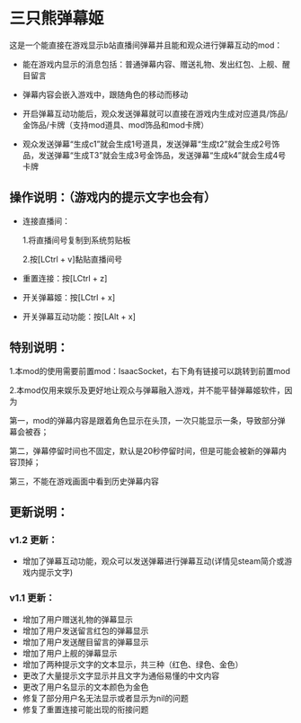 # 三只熊弹幕姬

这是一个能直接在游戏显示b站直播间弹幕并且能和观众进行弹幕互动的mod：

- 能在游戏内显示的消息包括：普通弹幕内容、赠送礼物、发出红包、上舰、醒目留言

- 弹幕内容会嵌入游戏中，跟随角色的移动而移动

- 开启弹幕互动功能后，观众发送弹幕就可以直接在游戏内生成对应道具/饰品/金饰品/卡牌（支持mod道具、mod饰品和mod卡牌）

- 观众发送弹幕“生成c1”就会生成1号道具，发送弹幕“生成t2”就会生成2号饰品，发送弹幕“生成T3”就会生成3号金饰品，发送弹幕“生成k4”就会生成4号卡牌

## 操作说明：（游戏内的提示文字也会有）

- 连接直播间：

    1.将直播间号复制到系统剪贴板

    2.按[LCtrl + v]黏贴直播间号

- 重置连接：按[LCtrl + z]

- 开关弹幕姬：按[LCtrl + x]

- 开关弹幕互动功能：按[LAlt + x]

## 特别说明：

1.本mod的使用需要前置mod：IsaacSocket，右下角有链接可以跳转到前置mod

2.本mod仅用来娱乐及更好地让观众与弹幕融入游戏，并不能平替弹幕姬软件，因为

第一，mod的弹幕内容是跟着角色显示在头顶，一次只能显示一条，导致部分弹幕会被吞；

第二，弹幕停留时间也不固定，默认是20秒停留时间，但是可能会被新的弹幕内容顶掉；

第三，不能在游戏画面中看到历史弹幕内容


## 更新说明：

### v1.2 更新：

- 增加了弹幕互动功能，观众可以发送弹幕进行弹幕互动(详情见steam简介或游戏内提示文字)

### v1.1 更新：

- 增加了用户赠送礼物的弹幕显示
- 增加了用户发送留言红包的弹幕显示
- 增加了用户发送醒目留言的弹幕显示
- 增加了用户上舰的弹幕显示
- 增加了两种提示文字的文本显示，共三种（红色、绿色、金色）
- 更改了大量提示文字显示并且文字为通俗易懂的中文内容
- 更改了用户名显示的文本颜色为金色
- 修复了部分用户名无法显示或者显示为nil的问题
- 修复了重置连接可能出现的衔接问题